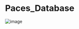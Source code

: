 # Paces_Database
![image](https://github.com/KaikyLeocadio/Paces_Database/assets/162763602/162cd5c5-6db3-4038-b609-ed862ffad816)
